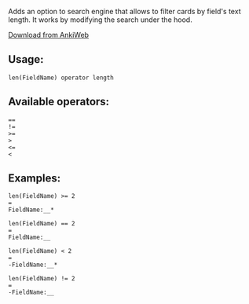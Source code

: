 Adds an option to search engine that allows to filter cards by field's text length. It works by modifying the search under the hood.

[Download from AnkiWeb](https://ankiweb.net/shared/info/1488259640)

## Usage:
`len(FieldName) operator length`

## Available operators:
```
==
!=
>=
>
<=
<
```
## Examples:

```
len(FieldName) >= 2
=
FieldName:__*
```
```
len(FieldName) == 2
=
FieldName:__
```
```
len(FieldName) < 2
=
-FieldName:__*
```
```
len(FieldName) != 2
=
-FieldName:__
```



